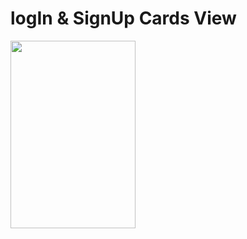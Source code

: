 # logIn & SignUp Cards View



<img src="https://user-images.githubusercontent.com/66906961/178770966-61647d5e-7e32-4888-b2d6-89198e7847b6.gif" width="200" height="300"/>
